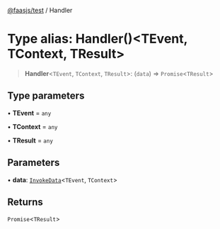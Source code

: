 [@faasjs/test](../README.md) / Handler

# Type alias: Handler()\<TEvent, TContext, TResult\>

> **Handler**\<`TEvent`, `TContext`, `TResult`\>: (`data`) => `Promise`\<`TResult`\>

## Type parameters

• **TEvent** = `any`

• **TContext** = `any`

• **TResult** = `any`

## Parameters

• **data**: [`InvokeData`](InvokeData.md)\<`TEvent`, `TContext`\>

## Returns

`Promise`\<`TResult`\>
